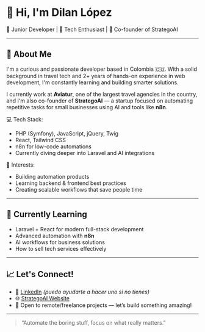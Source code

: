 # 👋 Hi, I'm Dilan López

🎯 Junior Developer | 🚀 Tech Enthusiast | 🤖 Co-founder of StrategoAI

---

## 🧠 About Me

I'm a curious and passionate developer based in Colombia 🇨🇴. With a solid background in travel tech and 2+ years of hands-on experience in web development, I'm constantly learning and building smarter solutions.

I currently work at **Aviatur**, one of the largest travel agencies in the country, and I'm also co-founder of **StrategoAI** — a startup focused on automating repetitive tasks for small businesses using AI and tools like **n8n**.

💻 Tech Stack:
- PHP (Symfony), JavaScript, jQuery, Twig
- React, Tailwind CSS
- n8n for low-code automations
- Currently diving deeper into Laravel and AI integrations

🔧 Interests:
- Building automation products
- Learning backend & frontend best practices
- Creating scalable workflows that save people time

---

## 🌱 Currently Learning

- Laravel + React for modern full-stack development
- Advanced automation with **n8n**
- AI workflows for business solutions
- How to sell tech services effectively

---

## 📈 Let's Connect!

- 🔗 [LinkedIn](https://www.linkedin.com/in/dilan-lopez/) *(puedo ayudarte a hacer uno si no tienes)*
- 🌐 [StrategoAI Website](https://strategonai.com/)
- 💬 Open to remote/freelance projects — let’s build something amazing!

---

> “Automate the boring stuff, focus on what really matters.”
